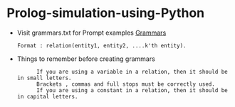 # Prolog-simulation-using-Python

* Visit grammars.txt for Prompt examples   [Grammars](https://github.com/subash1237/Prolog-simulation-using-Python/blob/master/src/grammars.txt")

      Format : relation(entity1, entity2, ....k'th entity).

* Things to remember before creating grammars
      
            If you are using a variable in a relation, then it should be in small letters.
            Brackets , commas and full stops must be correctly used.
            If you are using a constant in a relation, then it should be in capital letters.




